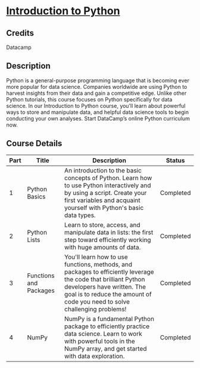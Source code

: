 # [Introduction to Python](https://app.datacamp.com/learn/courses/intro-to-python-for-data-science)

## Credits

Datacamp

## Description

Python is a general-purpose programming language that is becoming ever more popular for data science. Companies worldwide are using Python to harvest insights from their data and gain a competitive edge. Unlike other Python tutorials, this course focuses on Python specifically for data science. In our Introduction to Python course, you’ll learn about powerful ways to store and manipulate data, and helpful data science tools to begin conducting your own analyses. Start DataCamp’s online Python curriculum now.

## Course Details

| Part | Title | Description | Status |
|------|-------|---------------|--------|
| 1 | Python Basics | An introduction to the basic concepts of Python. Learn how to use Python interactively and by using a script. Create your first variables and acquaint yourself with Python's basic data types. | Completed |
| 2 | Python Lists | Learn to store, access, and manipulate data in lists: the first step toward efficiently working with huge amounts of data. | Completed |
| 3 | Functions and Packages | You'll learn how to use functions, methods, and packages to efficiently leverage the code that brilliant Python developers have written. The goal is to reduce the amount of code you need to solve challenging problems!  | Completed |
| 4 | NumPy | NumPy is a fundamental Python package to efficiently practice data science. Learn to work with powerful tools in the NumPy array, and get started with data exploration. | Completed |